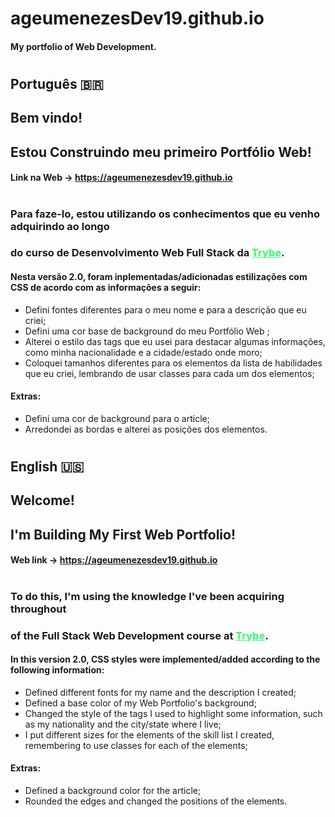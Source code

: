 # ageumenezesDev19.github.io
#### My portfolio of Web Development.

#

## Português 🇧🇷 

## Bem vindo!
## Estou Construindo meu primeiro Portfólio Web!

#### Link na Web -> https://ageumenezesdev19.github.io

#

### Para faze-lo, estou utilizando os conhecimentos que eu venho adquirindo ao longo
### do curso de Desenvolvimento Web Full Stack da <a href="https://www.betrybe.com" target="_blank" rel="noopener noreferrer" style="color: rgb(47, 255, 109);">Trybe</a>.

#### Nesta versão 2.0, foram inplementadas/adicionadas estilizações com CSS de acordo com as informações a seguir:

- Defini fontes diferentes para o meu nome e para a descrição que eu criei;
- Defini uma cor base de background do meu Portfólio Web ;
- Alterei o estilo das tags que eu usei para destacar algumas informações, como minha nacionalidade e a cidade/estado onde moro;
- Coloquei tamanhos diferentes para os elementos da lista de habilidades que eu criei, lembrando de usar classes para cada um dos elementos;

#### Extras:
- Defini uma cor de background para o article;
- Arredondei as bordas e alterei as posições dos elementos.

#

## English 🇺🇸

## Welcome!
## I'm Building My First Web Portfolio!

#### Web link -> https://ageumenezesdev19.github.io

#

### To do this, I'm using the knowledge I've been acquiring throughout
### of the Full Stack Web Development course at <a href="https://www.betrybe.com" target="_blank" rel="noopener noreferrer" style="color: rgb(47, 255, 109) ;">Trybe</a>.

#### In this version 2.0, CSS styles were implemented/added according to the following information:

- Defined different fonts for my name and the description I created;
- Defined a base color of my Web Portfolio's background;
- Changed the style of the tags I used to highlight some information, such as my nationality and the city/state where I live;
- I put different sizes for the elements of the skill list I created, remembering to use classes for each of the elements;

#### Extras:
- Defined a background color for the article;
- Rounded the edges and changed the positions of the elements.